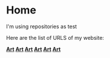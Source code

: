 # Home

I'm using repositories as test

Here are the list of URLS of my website:

<strong><a href="https://syrowgallery.wordpress.com/" target="_blank">Art</a> <a href="https://syrowgallery.wordpress.com/a-propos/" target="_blank">Art</a> <a href="https://syrowgallery.wordpress.com/contact/" target="_blank">Art</a> <a href="https://syrowgallery.wordpress.com/hors-serie/" target="_blank">Art</a> <a href="https://syrowgallery.wordpress.com/digital-art/" target="_blank">Art</a> <a href="https://syrowgallery.wordpress.com/portfolio/BlackBook/" target="_blank">Art</a></strong>
